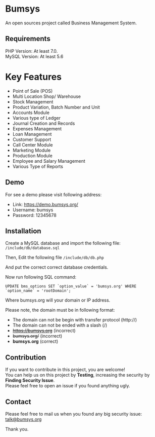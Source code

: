 # Bumsys
An open sources project called Business Management System.


## Requirements
PHP Version: At least 7.0.  
MySQL Version: At least 5.6

# Key Features
- Point of Sale (POS)  
- Multi Location Shop/ Warehouse  
- Stock Management  
- Product Variation, Batch Number and Unit
- Accounts Module  
- Various type of Ledger  
- Journal Creation and Records  
- Expenses Management  
- Loan Management  
- Customer Support  
- Call Center Module  
- Marketing Module  
- Production Module  
- Employee and Salary Management  
- Various Type of Reports  


## Demo
For see a demo please visit following address:
- Link: https://demo.bumsys.org/
- Username: bumsys
- Password: 12345678


## Installation
Create a MySQL database and import the following file:
`/include/db/database.sql`

Then, Edit the following file
`/include/db/db.php`

And put the correct correct database credentials. 

Now run following SQL command:

``UPDATE bms_options SET `option_value` = 'bumsys.org' WHERE `option_name` = 'rootDomain'; ``

Where bumsys.org will your domain or IP address.

Please note, the domain must be in following format:
- The domain can not be begin with transfer protocol (http://)
- The domain can not be ended with a slash (/)
- ~~https://bumsys.org~~ (incorrect)
- ~~bumsys.org/~~ (incorrect)
- **bumsys.org** (correct)


## Contribution
If you want to contribute in this project, you are welcome!  
You can help us on this project by **Testing**, increasing the security by **Finding Security Issue**.  
Please feel free to open an issue if you found anything ugly. 

## Contact
Please feel free to mail us when you found any big security issue: talk@bumsys.org  

Thank you.
